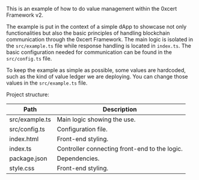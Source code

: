 This is an example of how to do value management within the 0xcert Framework v2.

The example is put in the context of a simple dApp to showcase not only functionalities but also the basic principles of handling blockchain communication through the 0xcert Framework. The main logic is isolated in the `src/example.ts` file while response handling is located in `index.ts`. The basic configuration needed for communication can be found in the `src/config.ts` file.

To keep the example as simple as possible, some values are hardcoded, such as the kind of value ledger we are deploying. You can change those values in the `src/example.ts` file.

Project structure:

| Path           | Description                                   |
| -------------- | --------------------------------------------- |
| src/example.ts | Main logic showing the use.                   |
| src/config.ts  | Configuration file.                           |
| index.html     | Front-end styling.                            |
| index.ts       | Controller connecting front-end to the logic. |
| package.json   | Dependencies.                                 |
| style.css      | Front-end styling.                            |
